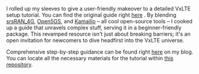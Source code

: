 I rolled up my sleeves to give a user-friendly makeover to a detailed VxLTE setup tutorial. You can find the original guide right [here](https://open5gs.org/open5gs/docs/tutorial/02-VoLTE-setup/) . By blending [srsRAN_4G](https://github.com/srsran/srsRAN_4G), [Open5GS](https://github.com/open5gs/open5gs), and [Kamailio](https://github.com/kamailio/kamailio) – all cool open-source tools – I cooked up a guide that unravels complex stuff, serving it in a beginner-friendly package. This revamped resource isn't just about breaking barriers; it's an open invitation for newcomers to dive headfirst into the VxLTE universe.

Comprehensive step-by-step guidance can be found right [here](https://ryantheelder.github.io/blog/2023/VoLTE/) on my blog. You can locate all the necessary materials for the tutorial within [this repository](https://github.com/ryantheelder/open5gs_kamailio).
